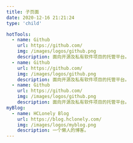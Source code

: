 ```yaml
---
title: 子页面
date: 2020-12-16 21:21:24
type: 'child'

hotTools:
  - name: Github
    url: https://github.com/
    img: /images/logos/github.png
    description: 面向开源及私有软件项目的托管平台。
  - name: Github
    url: https://github.com/
    img: /images/logos/github.png
    description: 面向开源及私有软件项目的托管平台。
  - name: Github
    url: https://github.com/
    img: /images/logos/github.png
    description: 面向开源及私有软件项目的托管平台。
myBlog:
  - name: HCLonely Blog
    url: https://blog.hclonely.com/
    img: /images/logos/myblog.png
    description: 一个懒人的博客。
---
```





<!-- ---
title: 关于本站
date: 2021-02-15 22:11:02
type: 'about'
---

aboutPage:
  website:
    head: 关于
    html: '<blockquote><p>本站是个人学习使用的，看到请不要随便分享。需要一起学习交流的可以加q 721443650，备注nav</p></blockquote>'
    # html: '<blockquote><p>本站是由<a href="https://github.com/hassanblog">一行</a>基于<a href="https://hexo.io/">Hexo框架</a>主题为<a href="https://github.com/HCLonely/hexo-theme-webstack">WebStack</a>所搭建的。</p></blockquote>'
  webmaster:
    head: 关于站长
    name: 一行
    url: https://young1.ml
    img: https://npm.elemecdn.com/hassan-assets/navi/logos/myblog.png
    description: 海纳百川，有容乃大。更多精彩内容，持续更新中，有好的学习项目也可以一起分享。
    html: "" -->
